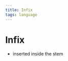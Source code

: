 ```yaml
---
title: Infix
tags: language
---
```


# Infix
- inserted inside the stem


















































